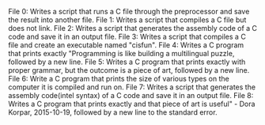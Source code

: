File 0: Writes a script that runs a C file through the preprocessor and save the result into another file.
File 1: Writes a script that compiles a C file but does not link.
File 2: Writes a script that generates the assembly code of a C code and save it in an output file.
File 3: Writes a script that compiles a C file and create an executable named "cisfun".
File 4: Writes a C program that prints exactly "Programming is like building a multilingual puzzle, followed by a new line.
File 5: Writes a C program that prints exactly with proper grammar, but the outcome is a piece of art, followed by a new line.
File 6: Write a C program that prints the size of various types on the computer it is compiled and run on.
File 7: Writes a script that generates the assembly code(intel syntax) of a C code and save it in an output file.
File 8: Writes a C program that prints exactly and that piece of art is useful" - Dora Korpar, 2015-10-19, followed by a new line to the standard error.
